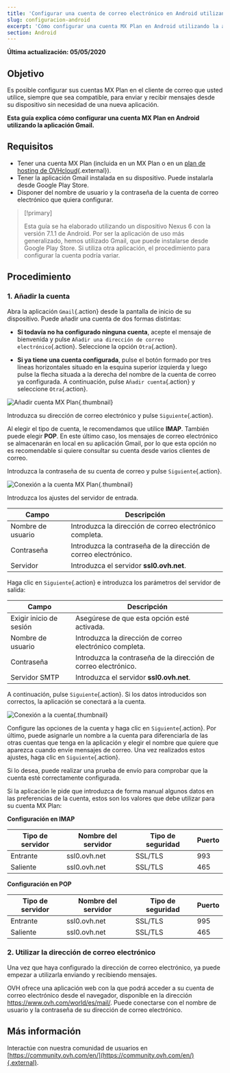 ```yaml
---
title: 'Configurar una cuenta de correo electrónico en Android utilizando la aplicación Gmail'
slug: configuracion-android
excerpt: 'Cómo configurar una cuenta MX Plan en Android utilizando la aplicación Gmail'
section: Android
---
```


**Última actualización: 05/05/2020**

## Objetivo

Es posible configurar sus cuentas MX Plan en el cliente de correo que usted utilice, siempre que sea compatible, para enviar y recibir mensajes desde su dispositivo sin necesidad de una nueva aplicación.

**Esta guía explica cómo configurar una cuenta MX Plan en Android utilizando la aplicación Gmail.**

## Requisitos

- Tener una cuenta MX Plan (incluida en un MX Plan o en un [plan de hosting de OVHcloud](https://www.ovh.com/world/es/hosting/){.external}).
- Tener la aplicación Gmail instalada en su dispositivo. Puede instalarla desde Google Play Store.
- Disponer del nombre de usuario y la contraseña de la cuenta de correo electrónico que quiera configurar.

> [!primary]
>
> Esta guía se ha elaborado utilizando un dispositivo Nexus 6 con la versión 7.1.1 de Android. Por ser la aplicación de uso más generalizado, hemos utilizado Gmail, que puede instalarse desde Google Play Store. Si utiliza otra aplicación, el procedimiento para configurar la cuenta podría variar.
>

## Procedimiento

### 1. Añadir la cuenta

Abra la aplicación `Gmail`{.action} desde la pantalla de inicio de su dispositivo. Puede añadir una cuenta de dos formas distintas:

- **Si todavía no ha configurado ninguna cuenta**, acepte el mensaje de bienvenida y pulse `Añadir una dirección de correo electrónico`{.action}. Seleccione la opción `Otra`{.action}. 

- **Si ya tiene una cuenta configurada**, pulse el botón formado por tres líneas horizontales situado en la esquina superior izquierda y luego pulse la flecha situada a la derecha del nombre de la cuenta de correo ya configurada. A continuación, pulse `Añadir cuenta`{.action} y seleccione `Otra`{.action}. 

![Añadir cuenta MX Plan](images/configuration-gmail-application-android-step1.png){.thumbnail}

Introduzca su dirección de correo electrónico y pulse `Siguiente`{.action}.

Al elegir el tipo de cuenta, le recomendamos que utilice **IMAP**. También puede elegir **POP**. En este último caso, los mensajes de correo electrónico se almacenarán en local en su aplicación Gmail, por lo que esta opción no es recomendable si quiere consultar su cuenta desde varios clientes de correo.

Introduzca la contraseña de su cuenta de correo y pulse `Siguiente`{.action}.

![Conexión a la cuenta MX Plan](images/configuration-gmail-application-android-step2.png){.thumbnail}

Introduzca los ajustes del servidor de entrada.

|Campo|Descripción| 
|---|---| 
|Nombre de usuario|Introduzca la dirección de correo electrónico completa.|  
|Contraseña|Introduzca la contraseña de la dirección de correo electrónico.|
|Servidor|Introduzca el servidor **ssl0.ovh.net**.|

Haga clic en `Siguiente`{.action} e introduzca los parámetros del servidor de salida:

|Campo|Descripción| 
|---|---| 
|Exigir inicio de sesión|Asegúrese de que esta opción esté activada.|
|Nombre de usuario|Introduzca la dirección de correo electrónico completa.|  
|Contraseña|Introduzca la contraseña de la dirección de correo electrónico.|
|Servidor SMTP|Introduzca el servidor **ssl0.ovh.net**.|

A continuación, pulse `Siguiente`{.action}. Si los datos introducidos son correctos, la aplicación se conectará a la cuenta.

![Conexión a la cuenta](images/configuration-gmail-application-android-step3.png){.thumbnail}

Configure las opciones de la cuenta y haga clic en `Siguiente`{.action}. Por último, puede asignarle un nombre a la cuenta para diferenciarla de las otras cuentas que tenga en la aplicación y elegir el nombre que quiere que aparezca cuando envíe mensajes de correo. Una vez realizados estos ajustes, haga clic en `Siguiente`{.action}.

Si lo desea, puede realizar una prueba de envío para comprobar que la cuenta esté correctamente configurada.

Si la aplicación le pide que introduzca de forma manual algunos datos en las preferencias de la cuenta, estos son los valores que debe utilizar para su cuenta MX Plan:

**Configuración en IMAP**

|Tipo de servidor|Nombre del servidor|Tipo de seguridad|Puerto|
|---|---|---|---|
|Entrante|ssl0.ovh.net|SSL/TLS|993|
|Saliente|ssl0.ovh.net|SSL/TLS|465|

**Configuración en POP**

|Tipo de servidor|Nombre del servidor|Tipo de seguridad|Puerto|
|---|---|---|---|
|Entrante|ssl0.ovh.net|SSL/TLS|995|
|Saliente|ssl0.ovh.net|SSL/TLS|465|

### 2. Utilizar la dirección de correo electrónico

Una vez que haya configurado la dirección de correo electrónico, ya puede empezar a utilizarla enviando y recibiendo mensajes.

OVH ofrece una aplicación web con la que podrá acceder a su cuenta de correo electrónico desde el navegador, disponible en la dirección <https://www.ovh.com/world/es/mail/>. Puede conectarse con el nombre de usuario y la contraseña de su dirección de correo electrónico.

## Más información

Interactúe con nuestra comunidad de usuarios en [https://community.ovh.com/en/](https://community.ovh.com/en/){.external}.
